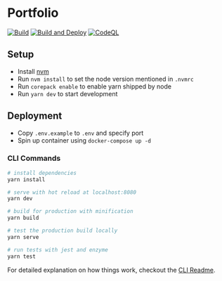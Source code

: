 # Portfolio

[![Build](https://github.com/adrijshikhar/adrijshikhar.github.io/actions/workflows/build.yml/badge.svg?branch=content)](https://github.com/adrijshikhar/adrijshikhar.github.io/actions/workflows/build.yml)
[![Build and Deploy](https://github.com/adrijshikhar/adrijshikhar.github.io/actions/workflows/deploy.yml/badge.svg?branch=content)](https://github.com/adrijshikhar/adrijshikhar.github.io/actions/workflows/deploy.yml)
[![CodeQL](https://github.com/adrijshikhar/adrijshikhar.github.io/actions/workflows/codeql-analysis.yml/badge.svg?branch=content)](https://github.com/adrijshikhar/adrijshikhar.github.io/actions/workflows/codeql-analysis.yml)

## Setup

- Install [nvm](https://github.com/nvm-sh/nvm)
- Run `nvm install` to set the node version mentioned in `.nvmrc`
- Run `corepack enable` to enable yarn shipped by node
- Run `yarn dev` to start development

## Deployment

- Copy `.env.example` to `.env` and specify port
- Spin up container using `docker-compose up -d`

### CLI Commands

``` bash
# install dependencies
yarn install

# serve with hot reload at localhost:8080
yarn dev

# build for production with minification
yarn build

# test the production build locally
yarn serve

# run tests with jest and enzyme
yarn test
```

For detailed explanation on how things work, checkout the [CLI Readme](https://github.com/developit/preact-cli/blob/master/README.md).
